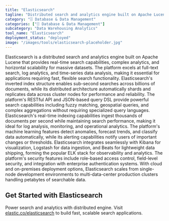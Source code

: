 ```yaml
---
title: "Elasticsearch"
tagline: "Distributed search and analytics engine built on Apache Lucene"
category: "🗄️ Database & Data Management"
categories: ["🗄️ Database & Data Management"]
subcategory: "Data Warehousing Analytics"
tool_name: "Elasticsearch"
deployment_status: "deployed"
image: "/images/tools/elasticsearch-placeholder.jpg"
---
```

Elasticsearch is a distributed search and analytics engine built on Apache Lucene that provides real-time search capabilities, complex analytics, and horizontal scalability for massive datasets. The platform excels at full-text search, log analytics, and time-series data analysis, making it essential for applications requiring fast, flexible search functionality. Elasticsearch's inverted index structure enables sub-second searches across billions of documents, while its distributed architecture automatically shards and replicates data across cluster nodes for performance and reliability. The platform's RESTful API and JSON-based query DSL provide powerful search capabilities including fuzzy matching, geospatial queries, and complex aggregations without requiring specialized query languages. Elasticsearch's real-time indexing capabilities ingest thousands of documents per second while maintaining search performance, making it ideal for log analysis, monitoring, and operational analytics. The platform's machine learning features detect anomalies, forecast trends, and classify data automatically, while its alerting capabilities notify users of important changes or thresholds. Elasticsearch integrates seamlessly with Kibana for visualization, Logstash for data ingestion, and Beats for lightweight data shipping, forming the popular ELK stack for observability and analytics. The platform's security features include role-based access control, field-level security, and integration with enterprise authentication systems. With cloud and on-premises deployment options, Elasticsearch scales from single-node development environments to multi-data-center production clusters handling petabytes of searchable data.

## Get Started with Elasticsearch

Power search and analytics with distributed engine. Visit [elastic.co/elasticsearch](https://www.elastic.co/elasticsearch) to build fast, scalable search applications.
